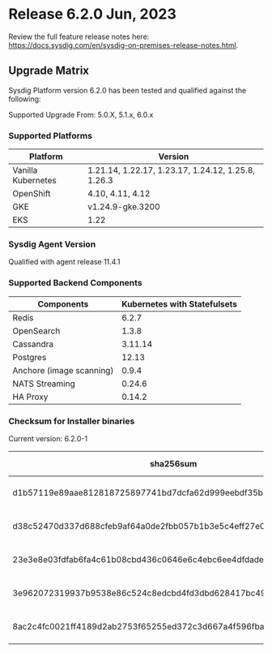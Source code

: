 Release 6.2.0 Jun, 2023
===

Review the full feature release notes here: https://docs.sysdig.com/en/sysdig-on-premises-release-notes.html.

Upgrade Matrix
---

Sysdig Platform version 6.2.0 has been tested and qualified against the following:

Supported Upgrade From: 5.0.X, 5.1.x, 6.0.x

### Supported Platforms

| **Platform** | **Version** |
|---|---|
| Vanilla Kubernetes          | 1.21.14, 1.22.17, 1.23.17, 1.24.12, 1.25.8, 1.26.3 |
| OpenShift                   | 4.10, 4.11, 4.12 |
| GKE                         | v1.24.9-gke.3200 |
| EKS                         | 1.22 |

### Sysdig Agent Version

Qualified with agent release 11.4.1

### Supported Backend Components

| **Components** | **Kubernetes with Statefulsets** |
|---|---|
| Redis                      | 6.2.7 |
| OpenSearch                 | 1.3.8 |
| Cassandra                  | 3.11.14 |
| Postgres                   | 12.13 |
| Anchore (image scanning)   | 0.9.4 |
| NATS Streaming             | 0.24.6 |
| HA Proxy                   | 0.14.2 |


### Checksum for Installer binaries

Current version: 6.2.0-1

| **sha256sum** | **Installer binary** |
|---|---|
| d1b57119e89aae812818725897741bd7dcfa62d999eebdf35bbd8c4c440b71d0 | installer-darwin-amd64 |
| d38c52470d337d688cfeb9af64a0de2fbb057b1b3e5c4eff27e07f7193a3dabf | installer-darwin-arm64 |
| 23e3e8e03fdfab6fa4c61b08cbd436c0646e6c4ebc6ee4dfdade963416f4e3eb | installer-linux-amd64 |
| 3e962072319937b9538e86c524c8edcbd4fd3dbd628417bc497795f3b28b2f01 | installer-linux-arm |
| 8ac2c4fc0021ff4189d2ab2753f65255ed372c3d667a4f596fba7671842ec21d | installer-linux-arm64 |

